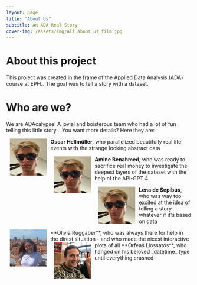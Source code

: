 ```yaml
---
layout: page
title: "About Us"
subtitle: An ADA Real Story
cover-img: /assets/img/All_about_us_film.jpg
---
```


# About this project
This project was created in the frame of the Applied Data Analysis (ADA) course at EPFL. The goal was to tell a story with a dataset. 

# Who are we?
We are ADAcalypse! A jovial and boisterous team who had a lot of fun telling this little story... You want more details? Here they are:

<img src="/assets/img/oscar_ada3.png" align="left" width="100" height="100" hspace="10"/> 

**Oscar Hellmüller**, who parallelized beautifully real life events with the strange looking abstract data

 

<img src="/assets/img/oscar_ada3.png" align="left" width="100" height="100" hspace="10"/>   

**Amine Benahmed**, who was ready to sacrifice real money to investigate the deepest layers of the dataset with the help of the API-GPT 4

 

<img src="/assets/img/oscar_ada3.png" align="left" width="100" height="100" hspace="10"/>  

**Lena de Sepibus**, who was way too excited at the idea of telling a story - whatever if it's based on data

 

<img src="/assets/img/olivia_ada.jpeg" align="left" width="100" height="100" hspace="10"/>  
**Olivia Ruggaber**, who was always there for help in the direst situation - and who made the nicest interactive plots of all

 

<img src="/assets/img/orfeas_ada.jpeg" align="left" width="100" height="100" hspace="10"/>   
**Orfeas Liossatos**, who hanged on his beloved _datetime_ type until everything crashed


